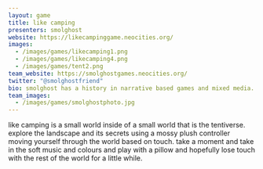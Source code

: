 ```yaml
---
layout: game
title: like camping
presenters: smolghost
website: https://likecampinggame.neocities.org/
images:
  - /images/games/likecamping1.png
  - /images/games/likecamping4.png
  - /images/games/tent2.png
team_website: https://smolghostgames.neocities.org/
twitter: "@smolghostfriend"
bio: smolghost has a history in narrative based games and mixed media. their work has moved on to focus on combining the analog and digital. working with games, textiles, electronics, and constructed installations they look solely to create all encompassing experiences for participants and observers alike to get lost in. they just want to see what they can make you feel~
team_images:
  - /images/games/smolghostphoto.jpg
---
```

like camping is a small world inside of a small world that is the tentiverse. explore the landscape and its secrets using a mossy plush controller moving yourself through the world based on touch. take a moment and take in the soft music and colours and play with a pillow and hopefully lose touch with the rest of the world for a little while.
